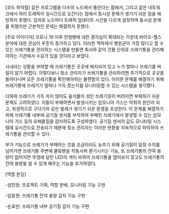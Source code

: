 [코드 취약점]
같은 프로그램을 다수의 노드에서 돌린다는 점에서, 그리고 같은 네트워크에서 여러 트래픽이 실시간으로 오간다는 점에서 동시성 문제가 생기기 쉬운 점을 예방하지 못했다. 임의로 노드마다 트래픽 업데이트 시간을 다르게 설정하여 동시성 문제를 피했지만 근본적인 문제는 해결하지 못했다.

[주요 아이디어]
코로나 19 이후 전염병에 대한 경각심이 확대되는 가운데 바이오-헬스 분야에 대한 관심이 꾸준히 증가하고 있다.
이러한 맥락에서 병원균이 가장 많다고 할 수 있는 쓰레기통을 관리하는 시스템을 만들면 회사와 같이 건물 단위로 쓰레기통을 관리해야하는 기관에서 수요가 있을 것이라고 보았다.

사내라는 상황을 부여할 때 쓰레기통은 곳곳에 배치되어 있고 누가 얼마나 쓰레기를 버릴지 알기 어렵다. 
이렇다보니 청소 관리자가 쓰레기통을 관리하려면 주기적으로 곳곳을 돌아다니며 모든 쓰레기통을 확인해야하는 불편함이 있다. 
이러한 문제를 해결하기 위해 쓰레기통에 쓰레기가 얼마나 가득 찼는지를 모니터링할 수 있는 시스템을 생각했다.

더하여 쓰레기가 가득 차지 않아도 음식물이 섞인 쓰레기등이 버려지면 부패하기 쉬운 문제도 고려하였다.
이들이 부패하면서 발생시키는 암모니아 가스는 악취의 원인이 되고, 위생적으로 구더기와 같은 벌레가 생기기 쉬운 환경을 조성한다. 
이 문제를 해결하기 위해 쓰레기통 내부에 공기질 센서를 부착하여 부패한 쓰레기에서 발생할 수 있는 암모니아 가스 등의 유해물질을 감지하도록 구성하였다. 
공기질 센서의 값도 모니터링 시스템에 실시간으로 전송되기 때문에 청소 관리자는 이러한 현황을 지속적으로 파악하여 쓰레기통을 관리할 수 있다.

부가 기능으로 쓰레기가 부패하는 것을 조금이라도 늦추기 위해 공기질이 일정 수치를 넘어가면 쓰레기통 주변에 쿨링팬을 작동시켜 환기시키는 기능, 
또 쓰레기통의 잔여 용량이 없어지면 뚜껑에 달린 LED의 색이 바뀌어 쓰레기통을 열어보지 않고도 쓰레기통의 잔여 용량을 알 수 있게 해주는 기능을 추가하였다.

[역할 분담]

-성민창: 프로젝트 기획, 역할 분배, 모니터링 기능 구현

-임동현: 쓰레기통 잔여 용량 감지 기능 구현

-손효빈: 쓰레기통 내부 공기질 감지 기능 구현
